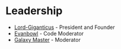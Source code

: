 # Leadership

* [Lord-Giganticus](https://github.com/Lord-Giganticus) - President and Founder
* [Evanbowl](https://github.com/Evanbowl) - Code Moderator
* [Galaxy Master](https://github.com/MasterofGalaxies) - Moderator
